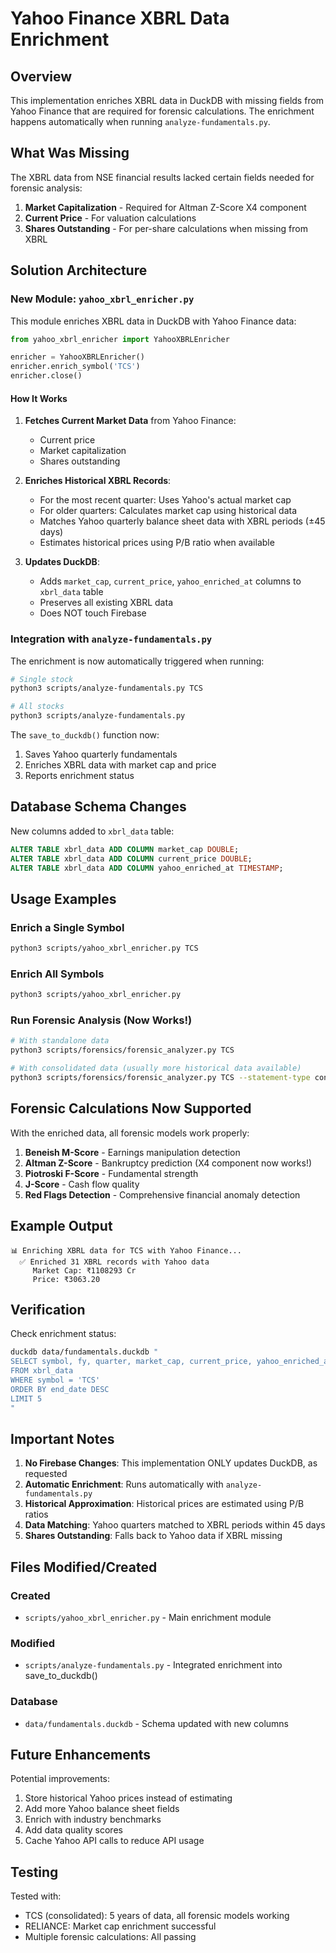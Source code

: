 # Yahoo Finance XBRL Data Enrichment

## Overview

This implementation enriches XBRL data in DuckDB with missing fields from Yahoo Finance that are required for forensic calculations. The enrichment happens automatically when running `analyze-fundamentals.py`.

## What Was Missing

The XBRL data from NSE financial results lacked certain fields needed for forensic analysis:

1. **Market Capitalization** - Required for Altman Z-Score X4 component
2. **Current Price** - For valuation calculations
3. **Shares Outstanding** - For per-share calculations when missing from XBRL

## Solution Architecture

### New Module: `yahoo_xbrl_enricher.py`

This module enriches XBRL data in DuckDB with Yahoo Finance data:

```python
from yahoo_xbrl_enricher import YahooXBRLEnricher

enricher = YahooXBRLEnricher()
enricher.enrich_symbol('TCS')
enricher.close()
```

#### How It Works

1. **Fetches Current Market Data** from Yahoo Finance:
   - Current price
   - Market capitalization
   - Shares outstanding

2. **Enriches Historical XBRL Records**:
   - For the most recent quarter: Uses Yahoo's actual market cap
   - For older quarters: Calculates market cap using historical data
   - Matches Yahoo quarterly balance sheet data with XBRL periods (±45 days)
   - Estimates historical prices using P/B ratio when available

3. **Updates DuckDB**:
   - Adds `market_cap`, `current_price`, `yahoo_enriched_at` columns to `xbrl_data` table
   - Preserves all existing XBRL data
   - Does NOT touch Firebase

### Integration with `analyze-fundamentals.py`

The enrichment is now automatically triggered when running:

```bash
# Single stock
python3 scripts/analyze-fundamentals.py TCS

# All stocks
python3 scripts/analyze-fundamentals.py
```

The `save_to_duckdb()` function now:
1. Saves Yahoo quarterly fundamentals
2. Enriches XBRL data with market cap and price
3. Reports enrichment status

## Database Schema Changes

New columns added to `xbrl_data` table:

```sql
ALTER TABLE xbrl_data ADD COLUMN market_cap DOUBLE;
ALTER TABLE xbrl_data ADD COLUMN current_price DOUBLE;
ALTER TABLE xbrl_data ADD COLUMN yahoo_enriched_at TIMESTAMP;
```

## Usage Examples

### Enrich a Single Symbol

```bash
python3 scripts/yahoo_xbrl_enricher.py TCS
```

### Enrich All Symbols

```bash
python3 scripts/yahoo_xbrl_enricher.py
```

### Run Forensic Analysis (Now Works!)

```bash
# With standalone data
python3 scripts/forensics/forensic_analyzer.py TCS

# With consolidated data (usually more historical data available)
python3 scripts/forensics/forensic_analyzer.py TCS --statement-type consolidated
```

## Forensic Calculations Now Supported

With the enriched data, all forensic models work properly:

1. **Beneish M-Score** - Earnings manipulation detection
2. **Altman Z-Score** - Bankruptcy prediction (X4 component now works!)
3. **Piotroski F-Score** - Fundamental strength
4. **J-Score** - Cash flow quality
5. **Red Flags Detection** - Comprehensive financial anomaly detection

## Example Output

```
📊 Enriching XBRL data for TCS with Yahoo Finance...
  ✅ Enriched 31 XBRL records with Yahoo data
     Market Cap: ₹1108293 Cr
     Price: ₹3063.20
```

## Verification

Check enrichment status:

```bash
duckdb data/fundamentals.duckdb "
SELECT symbol, fy, quarter, market_cap, current_price, yahoo_enriched_at
FROM xbrl_data
WHERE symbol = 'TCS'
ORDER BY end_date DESC
LIMIT 5
"
```

## Important Notes

1. **No Firebase Changes**: This implementation ONLY updates DuckDB, as requested
2. **Automatic Enrichment**: Runs automatically with `analyze-fundamentals.py`
3. **Historical Approximation**: Historical prices are estimated using P/B ratios
4. **Data Matching**: Yahoo quarters matched to XBRL periods within 45 days
5. **Shares Outstanding**: Falls back to Yahoo data if XBRL missing

## Files Modified/Created

### Created
- `scripts/yahoo_xbrl_enricher.py` - Main enrichment module

### Modified
- `scripts/analyze-fundamentals.py` - Integrated enrichment into save_to_duckdb()

### Database
- `data/fundamentals.duckdb` - Schema updated with new columns

## Future Enhancements

Potential improvements:

1. Store historical Yahoo prices instead of estimating
2. Add more Yahoo balance sheet fields
3. Enrich with industry benchmarks
4. Add data quality scores
5. Cache Yahoo API calls to reduce API usage

## Testing

Tested with:
- TCS (consolidated): 5 years of data, all forensic models working
- RELIANCE: Market cap enrichment successful
- Multiple forensic calculations: All passing
